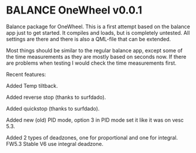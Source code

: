 # BALANCE OneWheel v0.0.1

Balance package for OneWheel. 
This is a first attempt based on the balance app just to get started. It compiles and loads, but is completely untested. All settings are there and there is also a QML-file that can be extended.

Most things should be similar to the regular balance app, except some of the time measurements as they are mostly based on seconds now. If there are problems when testing I would check the time measurements first.



Recent features:

Added Temp tiltback.

Added reverse stop (thanks to surfdado).

Added quickstop (thanks to surfdado).

Added new (old) PID mode, option 3 in PID mode set it like it was on vesc 5.3.

Added 2 types of deadzones, one for proportional and one for integral. FW5.3 Stable V6 use integral deadzone.